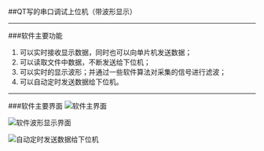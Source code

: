 ##QT写的串口调试上位机（带波形显示）
****
###软件主要功能
1. 可以实时接收显示数据，同时也可以向单片机发送数据；
2. 可以读取文件中数据，不断发送给下位机；
3. 可以实时的显示波形；并通过一些软件算法对采集的信号进行滤波；
4. 可以自动定时发送数据给下位机。

****
###软件主要界面
![软件主界面](https://github.com/zhouguangfu09/SerialPortQT/tree/master/png/1.png)

![软件波形显示界面](https://github.com/zhouguangfu09/SerialPortQT/tree/master/png/2.png)

![自动定时发送数据给下位机](https://github.com/zhouguangfu09/SerialPortQT/tree/master/png/3.png)
